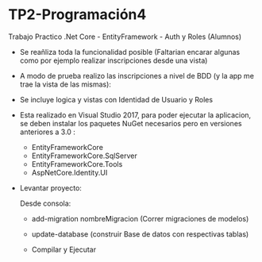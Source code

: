 # TP2-Programación4
Trabajo Practico  .Net Core - EntityFramework - Auth y Roles (Alumnos)


- Se reañliza toda la funcionalidad posible (Faltarian encarar algunas como por ejemplo realizar inscripciones desde una vista)
- A modo de prueba realizo las inscripciones a nivel de BDD (y la app me trae la vista de las mismas):

- Se incluye logica y vistas con Identidad de Usuario y Roles

- Esta realizado en Visual Studio 2017, para poder ejecutar la aplicacion, se deben instalar los paquetes NuGet necesarios pero en versiones anteriores a 3.0 :
   - EntityFrameworkCore
   - EntityFrameworkCore.SqlServer
   - EntityFrameworkCore.Tools
   - AspNetCore.Identity.UI
   
- Levantar proyecto:
   
  Desde consola:
  - add-migration nombreMigracion (Correr migraciones de modelos)
  - update-database (construir Base de datos con respectivas tablas)
  
  - Compilar y Ejecutar
 
